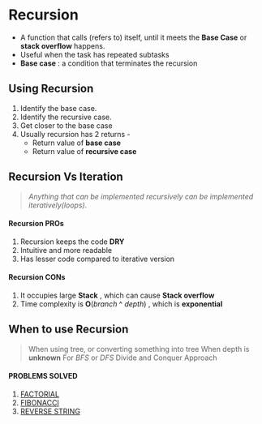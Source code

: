 # Recursion

- A function that calls (refers to) itself, until it meets the **Base Case** or **stack overflow** happens.
- Useful when the task has repeated subtasks
- **Base case** : a condition that terminates the recursion 


## Using Recursion
1.	Identify the base case.
2.	Identify the recursive case.
3.	Get closer to the base case
4.	Usually recursion has 2 returns -
	- Return value of **base case**
	- Return value of **recursive case**

## Recursion Vs Iteration

> *Anything that can be implemented recursively can be implemented iteratively(loops).*
#### Recursion PROs
1. Recursion keeps the code **DRY**
2. Intuitive and more readable
3. Has lesser code compared to iterative version

#### Recursion CONs
1. It occupies large **Stack** , which can cause **Stack overflow**
2. Time complexity is **O**(*branch* ^ *depth*) , which is **exponential**

## When to use Recursion
> When using tree, or converting something into tree
> When depth is **unknown**
> For *BFS* or *DFS*
> Divide and Conquer Approach

#### PROBLEMS SOLVED
1. [FACTORIAL](factorial.js)
2. [FIBONACCI](fibonacci.js)
3. [REVERSE STRING](reverseString.js)
